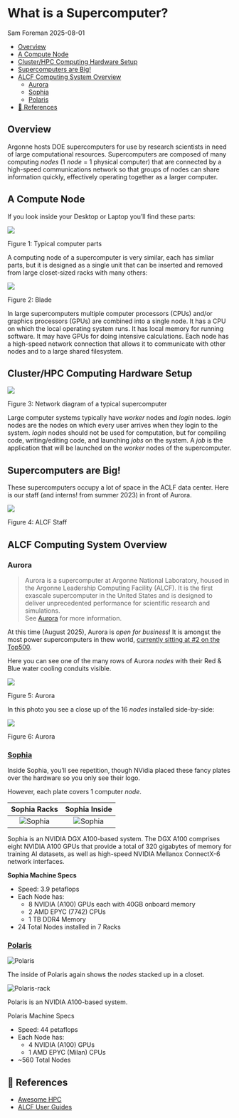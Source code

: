 # What is a Supercomputer?
Sam Foreman
2025-08-01

<link rel="preconnect" href="https://fonts.googleapis.com">

- [Overview](#overview)
- [A Compute Node](#a-compute-node)
- [Cluster/HPC Computing Hardware
  Setup](#clusterhpc-computing-hardware-setup)
- [Supercomputers are Big!](#supercomputers-are-big)
- [ALCF Computing System Overview](#alcf-computing-system-overview)
  - [Aurora](#aurora)
  - [Sophia](#sophia)
  - [Polaris](#polaris)
- [📓 References](#notebook-references)

## Overview

Argonne hosts DOE supercomputers for use by research scientists in need
of large computational resources. Supercomputers are composed of many
computing *nodes* (1 *node* = 1 physical computer) that are connected by
a high-speed communications network so that groups of nodes can share
information quickly, effectively operating together as a larger
computer.

## A Compute Node

If you look inside your Desktop or Laptop you’ll find these parts:

<div id="fig-computer-parts">

![](../img/computer-internals/light.svg)

Figure 1: Typical computer parts

</div>

A computing node of a supercomputer is very similar, each has simliar
parts, but it is designed as a single unit that can be inserted and
removed from large closet-sized racks with many others:

<div id="fig-computer-blade">

![](../img/computer_blade.jpg)

Figure 2: Blade

</div>

In large supercomputers multiple computer processors (CPUs) and/or
graphics processors (GPUs) are combined into a single node. It has a CPU
on which the local operating system runs. It has local memory for
running software. It may have GPUs for doing intensive calculations.
Each node has a high-speed network connection that allows it to
communicate with other nodes and to a large shared filesystem.

## Cluster/HPC Computing Hardware Setup

<div id="fig-supercomputer-network">

![](../img/network-diagram/light.svg)

Figure 3: Network diagram of a typical supercomputer

</div>

Large computer systems typically have *worker* nodes and *login* nodes.
*login* nodes are the nodes on which every user arrives when they login
to the system. *login* nodes should not be used for computation, but for
compiling code, writing/editing code, and launching *jobs* on the
system. A *job* is the application that will be launched on the *worker*
nodes of the supercomputer.

## Supercomputers are Big!

These supercomputers occupy a lot of space in the ACLF data center. Here
is our staff (and interns! from summer 2023) in front of Aurora.

<div id="fig-alcf-staff">

![](../../assets/ALCF-Staff.jpg)

Figure 4: ALCF Staff

</div>

## ALCF Computing System Overview

### Aurora

> Aurora is a supercomputer at Argonne National Laboratory, housed in
> the Argonne Leadership Computing Facility (ALCF). It is the first
> exascale supercomputer in the United States and is designed to deliver
> unprecedented performance for scientific research and simulations.  
> See [Aurora](https://www.alcf.anl.gov/aurora) for more information.

At this time (August 2025), Aurora is *open for business*! It is amongst
the most power supercomputers in thew world, [currently sitting at \#2
on the Top500](https://www.top500.org/lists/top500/list/2024/06/).

Here you can see one of the many rows of Aurora *nodes* with their Red &
Blue water cooling conduits visible.

<div id="fig-aurora-1">

![](../img/aurora1.jpg)

Figure 5: Aurora

</div>

In this photo you see a close up of the 16 *nodes* installed
side-by-side:

<div id="fig-aurora-2">

![](../img/aurora2.jpg)

Figure 6: Aurora

</div>

### [Sophia](https://www.alcf.anl.gov/sophia)

Inside Sophia, you’ll see repetition, though NVidia placed these fancy
plates over the hardware so you only see their logo.

However, each plate covers 1 computer *node*.

|          Sophia Racks           |          Sophia Inside          |
|:-------------------------------:|:-------------------------------:|
| ![Sophia](../img/thetagpu1.jpg) | ![Sophia](../img/thetagpu2.jpg) |

Sophia is an NVIDIA DGX A100-based system. The DGX A100 comprises eight
NVIDIA A100 GPUs that provide a total of 320 gigabytes of memory for
training AI datasets, as well as high-speed NVIDIA Mellanox ConnectX-6
network interfaces.

**Sophia Machine Specs**

- Speed: 3.9 petaflops
- Each Node has:
  - 8 NVIDIA (A100) GPUs each with 40GB onboard memory
  - 2 AMD EPYC (7742) CPUs
  - 1 TB DDR4 Memory
- 24 Total Nodes installed in 7 Racks

### [Polaris](https://www.alcf.anl.gov/polaris)

![Polaris](../img/polaris.jpg)

The inside of Polaris again shows the *nodes* stacked up in a closet.

![Polaris-rack](../img/polaris1.jpg)

Polaris is an NVIDIA A100-based system.

Polaris Machine Specs

- Speed: 44 petaflops
- Each Node has:
  - 4 NVIDIA (A100) GPUs
  - 1 AMD EPYC (Milan) CPUs
- ~560 Total Nodes

## 📓 References

- [Awesome
  HPC](https://github.com/trevor-vincent/awesome-high-performance-computing)
- [ALCF User Guides](https://docs.alcf.anl.gov)
